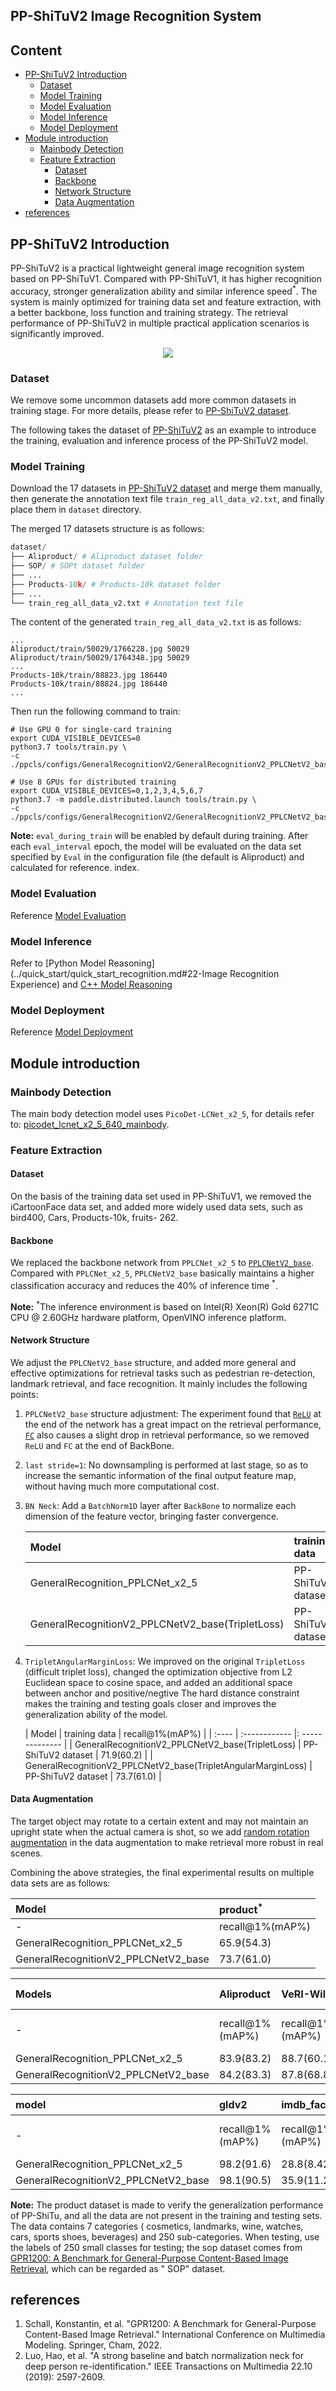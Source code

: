 ## PP-ShiTuV2 Image Recognition System

## Content

- [PP-ShiTuV2 Introduction](#pp-shituv2-introduction)
  - [Dataset](#dataset)
  - [Model Training](#model-training)
  - [Model Evaluation](#model-evaluation)
  - [Model Inference](#model-inference)
  - [Model Deployment](#model-deployment)
- [Module introduction](#module-introduction)
  - [Mainbody Detection](#mainbody-detection)
  - [Feature Extraction](#feature-extraction)
    - [Dataset](#dataset-1)
    - [Backbone](#backbone)
    - [Network Structure](#network-structure)
    - [Data Augmentation](#data-augmentation)
- [references](#references)

## PP-ShiTuV2 Introduction

PP-ShiTuV2 is a practical lightweight general image recognition system based on PP-ShiTuV1. Compared with PP-ShiTuV1, it has higher recognition accuracy, stronger generalization ability and similar inference speed<sup>*</sup >. The system is mainly optimized for training data set and feature extraction, with a better backbone, loss function and training strategy. The retrieval performance of PP-ShiTuV2 in multiple practical application scenarios is significantly improved.

<div align="center">
<img src="../../images/structure.jpg" />
</div>

### Dataset

We remove some uncommon datasets add more common datasets in training stage. For more details, please refer to [PP-ShiTuV2 dataset](../image_recognition_pipeline/feature_extraction.md#4-实验部分).

The following takes the dataset of [PP-ShiTuV2](../image_recognition_pipeline/feature_extraction.md#4-实验部分) as an example to introduce the training, evaluation and inference process of the PP-ShiTuV2 model.

### Model Training

Download the 17 datasets in [PP-ShiTuV2 dataset](../image_recognition_pipeline/feature_extraction.md#4-实验部分) and merge them manually, then generate the annotation text file `train_reg_all_data_v2.txt`, and finally place them in `dataset` directory.

The merged 17 datasets structure is as follows:

```python
dataset/
├── Aliproduct/ # Aliproduct dataset folder
├── SOP/ # SOPt dataset folder
├── ...
├── Products-10k/ # Products-10k dataset folder
├── ...
└── train_reg_all_data_v2.txt # Annotation text file
```
The content of the generated `train_reg_all_data_v2.txt` is as follows:

```log
...
Aliproduct/train/50029/1766228.jpg 50029
Aliproduct/train/50029/1764348.jpg 50029
...
Products-10k/train/88823.jpg 186440
Products-10k/train/88824.jpg 186440
...
```

Then run the following command to train:

```shell
# Use GPU 0 for single-card training
export CUDA_VISIBLE_DEVICES=0
python3.7 tools/train.py \
-c ./ppcls/configs/GeneralRecognitionV2/GeneralRecognitionV2_PPLCNetV2_base.yaml

# Use 8 GPUs for distributed training
export CUDA_VISIBLE_DEVICES=0,1,2,3,4,5,6,7
python3.7 -m paddle.distributed.launch tools/train.py \
-c ./ppcls/configs/GeneralRecognitionV2/GeneralRecognitionV2_PPLCNetV2_base.yaml
```
**Note:** `eval_during_train` will be enabled by default during training. After each `eval_interval` epoch, the model will be evaluated on the data set specified by `Eval` in the configuration file (the default is Aliproduct) and calculated for reference. index.

### Model Evaluation

Reference [Model Evaluation](../image_recognition_pipeline/feature_extraction_en.md#43-model-evaluation)

### Model Inference

Refer to [Python Model Reasoning](../quick_start/quick_start_recognition.md#22-Image Recognition Experience) and [C++ Model Reasoning](../../../deploy/cpp_shitu/readme_en.md)

### Model Deployment

Reference [Model Deployment](../inference_deployment/recognition_serving_deploy_en.md#32-service-deployment-and-request)

## Module introduction

### Mainbody Detection

The main body detection model uses `PicoDet-LCNet_x2_5`, for details refer to: [picodet_lcnet_x2_5_640_mainbody](../image_recognition_pipeline/mainbody_detection.md).

### Feature Extraction

#### Dataset

On the basis of the training data set used in PP-ShiTuV1, we removed the iCartoonFace data set, and added more widely used data sets, such as bird400, Cars, Products-10k, fruits- 262.

#### Backbone

We replaced the backbone network from `PPLCNet_x2_5` to [`PPLCNetV2_base`](../models/PP-LCNetV2.md). Compared with `PPLCNet_x2_5`, `PPLCNetV2_base` basically maintains a higher classification accuracy and reduces the 40% of inference time <sup>*</sup>.

**Note:** <sup>*</sup>The inference environment is based on Intel(R) Xeon(R) Gold 6271C CPU @ 2.60GHz hardware platform, OpenVINO inference platform.

#### Network Structure

We adjust the `PPLCNetV2_base` structure, and added more general and effective optimizations for retrieval tasks such as pedestrian re-detection, landmark retrieval, and face recognition. It mainly includes the following points:

1. `PPLCNetV2_base` structure adjustment: The experiment found that [`ReLU`](../../../ppcls/arch/backbone/legendary_models/pp_lcnet_v2.py#L322) at the end of the network has a great impact on the retrieval performance, [`FC`](../../../ppcls/arch/backbone/legendary_models/pp_lcnet_v2.py#L325) also causes a slight drop in retrieval performance, so we removed `ReLU` and `FC` at the end of BackBone.

2. `last stride=1`: No downsampling is performed at last stage, so as to increase the semantic information of the final output feature map, without having much more computational cost.

3. `BN Neck`: Add a `BatchNorm1D` layer after `BackBone` to normalize each dimension of the feature vector, bringing faster convergence.

    | Model                                                              | training data      | recall@1%(mAP%) |
    | :----------------------------------------------------------------- | :----------------- | :-------------- |
    | GeneralRecognition_PPLCNet_x2_5                                                         | PP-ShiTuV1 dataset | 65.9(54.3)      |
    | GeneralRecognitionV2_PPLCNetV2_base(TripletLoss) | PP-ShiTuV1 dataset | 72.3(60.5)      |

4. `TripletAngularMarginLoss`: We improved on the original `TripletLoss` (difficult triplet loss), changed the optimization objective from L2 Euclidean space to cosine space, and added an additional space between anchor and positive/negtive The hard distance constraint makes the training and testing goals closer and improves the generalization ability of the model.

    | Model | training data | recall@1%(mAP%) |
    | :---- | :------------ |: -------------- |
    | GeneralRecognitionV2_PPLCNetV2_base(TripletLoss) | PP-ShiTuV2 dataset | 71.9(60.2) |
    | GeneralRecognitionV2_PPLCNetV2_base(TripletAngularMarginLoss) | PP-ShiTuV2 dataset | 73.7(61.0) |

#### Data Augmentation

The target object may rotate to a certain extent and may not maintain an upright state when the actual camera is shot, so we add [random rotation augmentation](../../../ppcls/configs/GeneralRecognitionV2/GeneralRecognitionV2_PPLCNetV2_base.yaml#L117) in the data augmentation to make retrieval more robust in real scenes.

Combining the above strategies, the final experimental results on multiple data sets are as follows:

  | Model      | product<sup>*</sup> |
  | :--------- | :------------------ |
  | -          | recall@1%(mAP%)     |
  | GeneralRecognition_PPLCNet_x2_5 | 65.9(54.3)          |
  | GeneralRecognitionV2_PPLCNetV2_base | 73.7(61.0)          |

  | Models     | Aliproduct      | VeRI-Wild       | LogoDet-3k      | iCartoonFace    | SOP             | Inshop           |
  | :--------- | :-------------- | :-------------- | :-------------- | :-------------- | :-------------- | :--------------- |
  | -          | recall@1%(mAP%) | recall@1%(mAP%) | recall@1%(mAP%) | recall@1%(mAP%) | recall@1%(mAP%) | recall@ 1%(mAP%) |
  | GeneralRecognition_PPLCNet_x2_5 | 83.9(83.2)      | 88.7(60.1)      | 86.1(73.6)      | 84.1(72.3)      | 79.7(58.6)      | 89.1(69.4)       |
  | GeneralRecognitionV2_PPLCNetV2_base | 84.2(83.3)      | 87.8(68.8)      | 88.0(63.2)      | 53.6(27.5)      | 77.6(55.3)      | 90.8(74.3)       |

  | model      | gldv2           | imdb_face       | iNat            | instre          | sketch          | sop<sup>*</sup>  |
  | :--------- | :-------------- | :-------------- | :-------------- | :-------------- | :-------------- | :--------------- |
  | -          | recall@1%(mAP%) | recall@1%(mAP%) | recall@1%(mAP%) | recall@1%(mAP%) | recall@1%(mAP%) | recall@ 1%(mAP%) |
  | GeneralRecognition_PPLCNet_x2_5 | 98.2(91.6)      | 28.8(8.42)      | 12.6(6.1)       | 72.0(50.4)      | 27.9(9.5)       | 97.6(90.3)       |
  | GeneralRecognitionV2_PPLCNetV2_base | 98.1(90.5)      | 35.9(11.2)      | 38.6(23.9)      | 87.7(71.4)      | 39.3(15.6)      | 98.3(90.9)       |

**Note:** The product dataset is made to verify the generalization performance of PP-ShiTu, and all the data are not present in the training and testing sets. The data contains 7 categories ( cosmetics, landmarks, wine, watches, cars, sports shoes, beverages) and 250 sub-categories. When testing, use the labels of 250 small classes for testing; the sop dataset comes from [GPR1200: A Benchmark for General-Purpose Content-Based Image Retrieval](https://arxiv.org/abs/2111.13122), which can be regarded as " SOP" dataset.

## references
1. Schall, Konstantin, et al. "GPR1200: A Benchmark for General-Purpose Content-Based Image Retrieval." International Conference on Multimedia Modeling. Springer, Cham, 2022.
2. Luo, Hao, et al. "A strong baseline and batch normalization neck for deep person re-identification." IEEE Transactions on Multimedia 22.10 (2019): 2597-2609.
